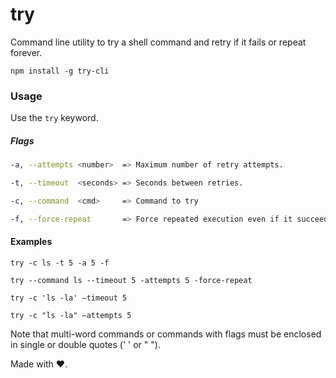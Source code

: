 # try
Command line utility to try a shell command and retry if it fails or repeat forever.

`npm install -g try-cli`



### Usage

Use the `try` keyword.

##### Flags

```bash
-a, --attempts <number>  => Maximum number of retry attempts.

-t, --timeout  <seconds> => Seconds between retries.

-c, --command  <cmd>     => Command to try

-f, --force-repeat       => Force repeated execution even if it succeeds'

```



#### Examples

`try -c ls -t 5 -a 5 -f`

`try --command ls --timeout 5 -attempts 5 -force-repeat`

`try -c 'ls -la' —timeout 5`

`try -c "ls -la" —attempts 5`

Note that multi-word commands or commands with flags must be enclosed in single or double quotes (' ' or " ").



Made with ❤️.

